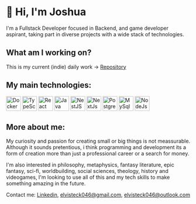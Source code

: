# 👋 Hi, I'm Joshua
I'm a Fullstack Developer focused in Backend, and game developer aspirant, taking part in diverse projects with a wide stack of technologies.
## What am I working on?
This is my current (indie) daily work -> [Repository](https://github.com/Active04-star/Frontend)
## My main technologies:

<img src="https://cdn.jsdelivr.net/gh/devicons/devicon@latest/icons/docker/docker-original.svg" alt="Docker" title="Docker" width="40" height="40"/> <img src="https://cdn.jsdelivr.net/gh/devicons/devicon/icons/typescript/typescript-original.svg" alt="TypeScript" title="Typescript" width="40" height="40"/> <img src="https://cdn.jsdelivr.net/gh/devicons/devicon/icons/react/react-original.svg" alt="React" title="React" width="40" height="40"/> <img src="https://cdn.jsdelivr.net/gh/devicons/devicon@latest/icons/java/java-original.svg" alt="Java" title="Java" width="40" height="40"/> <img src="https://cdn.jsdelivr.net/gh/devicons/devicon@latest/icons/nestjs/nestjs-original.svg" alt="NestJS" title="NestJs" width="40" height="40"/> <img src="https://cdn.jsdelivr.net/gh/devicons/devicon@latest/icons/nextjs/nextjs-original.svg" alt="NextJs" title="NextJs" width="40" height="40"/> <img src="https://cdn.jsdelivr.net/gh/devicons/devicon@latest/icons/postgresql/postgresql-original.svg" alt="PostgreSql" title="PostgreSQL" width="40" height="40"/> <img src="https://cdn.jsdelivr.net/gh/devicons/devicon@latest/icons/mysql/mysql-original.svg" alt="MySql" title="MySQL" width="40" height="40"/> <img src="https://cdn.jsdelivr.net/gh/devicons/devicon@latest/icons/nodejs/nodejs-original.svg" alt="NodeJs" title="NodeJs" width="40" height="40"/>

## More about me:
My curiosity and passion for creating small or big things is not meassurable. Although it sounds pretentious, i think programming and development its a form of creation more than just a professional career or a search for money.

I'm also interested in philosophy, metaphysics, fantasy literature, epic fantasy, sci-fi, worldbuilding, social sciences, theology, history and videogames, I'm looking to use all of this and my tech skills to make something amazing in the future.

Contact me:
[Linkedin](https://www.linkedin.com/in/joshua-franco-92b4a323b/), elvisteck046@gmail.com, elvisteck046@outlook.com
